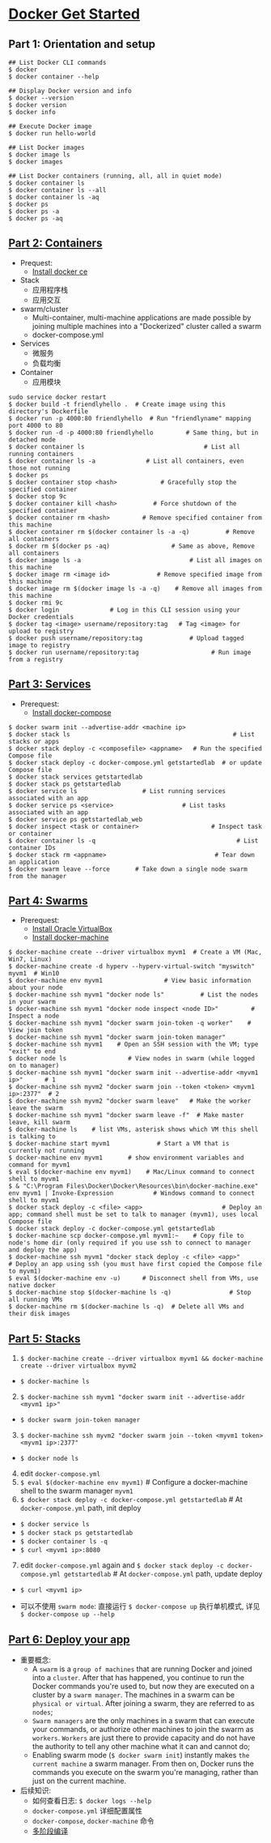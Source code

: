 # [Docker Get Started](https://docs.docker.com/get-started/)

## Part 1: Orientation and setup
```
## List Docker CLI commands
$ docker
$ docker container --help

## Display Docker version and info
$ docker --version
$ docker version
$ docker info

## Execute Docker image
$ docker run hello-world

## List Docker images
$ docker image ls
$ docker images

## List Docker containers (running, all, all in quiet mode)
$ docker container ls
$ docker container ls --all
$ docker container ls -aq
$ docker ps
$ docker ps -a
$ docker ps -aq
```

## [Part 2: Containers](https://docs.docker.com/get-started/part2/)
* Prequest:
  * [Install docker ce](https://docs.docker.com/install/linux/docker-ce/ubuntu/)
* Stack
  * 应用程序栈
  * 应用交互
* swarm/cluster
  * Multi-container, multi-machine applications are made possible by joining multiple machines into a "Dockerized" cluster called a swarm
  * docker-compose.yml
* Services
  * 微服务
  * 负载均衡
* Container
  * 应用模块

```
sudo service docker restart
$ docker build -t friendlyhello .  # Create image using this directory's Dockerfile
$ docker run -p 4000:80 friendlyhello  # Run "friendlyname" mapping port 4000 to 80
$ docker run -d -p 4000:80 friendlyhello         # Same thing, but in detached mode
$ docker container ls                                 # List all running containers
$ docker container ls -a              # List all containers, even those not running
$ docker ps
$ docker container stop <hash>            # Gracefully stop the specified container
$ docker stop 9c
$ docker container kill <hash>          # Force shutdown of the specified container
$ docker container rm <hash>         # Remove specified container from this machine
$ docker container rm $(docker container ls -a -q)          # Remove all containers
$ docker rm $(docker ps -aq)                 # Same as above, Remove all containers
$ docker image ls -a                              # List all images on this machine
$ docker image rm <image id>             # Remove specified image from this machine
$ docker image rm $(docker image ls -a -q)    # Remove all images from this machine
$ docker rmi 9c
$ docker login              # Log in this CLI session using your Docker credentials
$ docker tag <image> username/repository:tag   # Tag <image> for upload to registry
$ docker push username/repository:tag             # Upload tagged image to registry
$ docker run username/repository:tag                    # Run image from a registry
```

## [Part 3: Services](https://docs.docker.com/get-started/part3/)
* Prerequest:
  * [Install docker-compose](https://docs.docker.com/compose/install/)
```
$ docker swarm init --advertise-addr <machine ip>
$ docker stack ls                                             # List stacks or apps
$ docker stack deploy -c <composefile> <appname>   # Run the specified Compose file
$ docker stack deploy -c docker-compose.yml getstartedlab  # or update Compose file
$ docker stack services getstartedlab
$ docker stack ps getstartedlab
$ docker service ls                  # List running services associated with an app
$ docker service ps <service>                   # List tasks associated with an app
$ docker service ps getstartedlab_web
$ docker inspect <task or container>                    # Inspect task or container
$ docker container ls -q                                       # List container IDs
$ docker stack rm <appname>                              # Tear down an application
$ docker swarm leave --force       # Take down a single node swarm from the manager
```

## [Part 4: Swarms](https://docs.docker.com/get-started/part4/)
* Prerequest:
  * [Install Oracle VirtualBox](https://www.virtualbox.org/wiki/Downloads)
  * [Install docker-machine](https://docs.docker.com/machine/install-machine/)
```
$ docker-machine create --driver virtualbox myvm1  # Create a VM (Mac, Win7, Linux)
$ docker-machine create -d hyperv --hyperv-virtual-switch "myswitch" myvm1  # Win10
$ docker-machine env myvm1                 # View basic information about your node
$ docker-machine ssh myvm1 "docker node ls"          # List the nodes in your swarm
$ docker-machine ssh myvm1 "docker node inspect <node ID>"         # Inspect a node
$ docker-machine ssh myvm1 "docker swarm join-token -q worker"    # View join token
$ docker-machine ssh myvm1 "docker swarm join-token manager"
$ docker-machine ssh myvm1    # Open an SSH session with the VM; type "exit" to end
$ docker node ls                 # View nodes in swarm (while logged on to manager)
$ docker-machine ssh myvm1 "docker swarm init --advertise-addr <myvm1 ip>"      # 1
$ docker-machine ssh myvm2 "docker swarm join --token <token> <myvm1 ip>:2377"  # 2
$ docker-machine ssh myvm2 "docker swarm leave"   # Make the worker leave the swarm
$ docker-machine ssh myvm1 "docker swarm leave -f"  # Make master leave, kill swarm
$ docker-machine ls    # list VMs, asterisk shows which VM this shell is talking to
$ docker-machine start myvm1             # Start a VM that is currently not running
$ docker-machine env myvm1       # show environment variables and command for myvm1
$ eval $(docker-machine env myvm1)    # Mac/Linux command to connect shell to myvm1
$ & "C:\Program Files\Docker\Docker\Resources\bin\docker-machine.exe" env myvm1 | Invoke-Expression           # Windows command to connect shell to myvm1
$ docker stack deploy -c <file> <app>                      # Deploy an app; command shell must be set to talk to manager (myvm1), uses local Compose file
$ docker stack deploy -c docker-compose.yml getstartedlab
$ docker-machine scp docker-compose.yml myvm1:~    # Copy file to node's home dir (only required if you use ssh to connect to manager and deploy the app)
$ docker-machine ssh myvm1 "docker stack deploy -c <file> <app>"         # Deploy an app using ssh (you must have first copied the Compose file to myvm1)
$ eval $(docker-machine env -u)      # Disconnect shell from VMs, use native docker
$ docker-machine stop $(docker-machine ls -q)                # Stop all running VMs
$ docker-machine rm $(docker-machine ls -q)  # Delete all VMs and their disk images
```

## [Part 5: Stacks](https://docs.docker.com/get-started/part5/)
1. `$ docker-machine create --driver virtualbox myvm1 && docker-machine create --driver virtualbox myvm2`
* `$ docker-machine ls`
2. `$ docker-machine ssh myvm1 "docker swarm init --advertise-addr <myvm1 ip>"`
* `$ docker swarm join-token manager`
3. `$ docker-machine ssh myvm2 "docker swarm join --token <myvm1 token> <myvm1 ip>:2377"`
* `$ docker node ls`
4. edit `docker-compose.yml`
5. `$ eval $(docker-machine env myvm1)`  # Configure a docker-machine shell to the swarm manager `myvm1`
6. `$ docker stack deploy -c docker-compose.yml getstartedlab`  # At `docker-compose.yml` path, init deploy
* `$ docker service ls`
* `$ docker stack ps getstartedlab`
* `$ docker container ls -q`
* `$ curl <myvm1 ip>:8080`
7. edit `docker-compose.yml` again and `$ docker stack deploy -c docker-compose.yml getstartedlab`  # At `docker-compose.yml` path, update deploy
* `$ curl <myvm1 ip>`

* 可以不使用 `swarm mode`: 直接运行 `$ docker-compose up` 执行单机模式, 详见 `$ docker-compose up --help`

## [Part 6: Deploy your app](https://docs.docker.com/get-started/part6/)
* 重要概念:
  * A `swarm` is a `group of machines` that are running Docker and joined into a `cluster`. After that has happened, you continue to run the Docker commands you're used to, but now they are executed on a cluster by a `swarm manager`. The machines in a swarm can be `physical or virtual`. After joining a swarm, they are referred to as `nodes`;
  * `Swarm managers` are the only machines in a swarm that can execute your commands, or authorize other machines to join the swarm as `workers`. `Workers` are just there to provide capacity and do not have the authority to tell any other machine what it can and cannot do;
  * Enabling swarm mode (`$ docker swarm init`) instantly makes `the current machine` a swarm manager. From then on, Docker runs the commands you execute on the swarm you're managing, rather than just on the current machine.
* 后续知识:
  * 如何查看日志: `$ docker logs --help`
  * `docker-compose.yml` 详细配置属性
  * `docker-compose`, `docker-machine` 命令
  * [多阶段编译](https://docs.docker.com/develop/develop-images/multistage-build/)